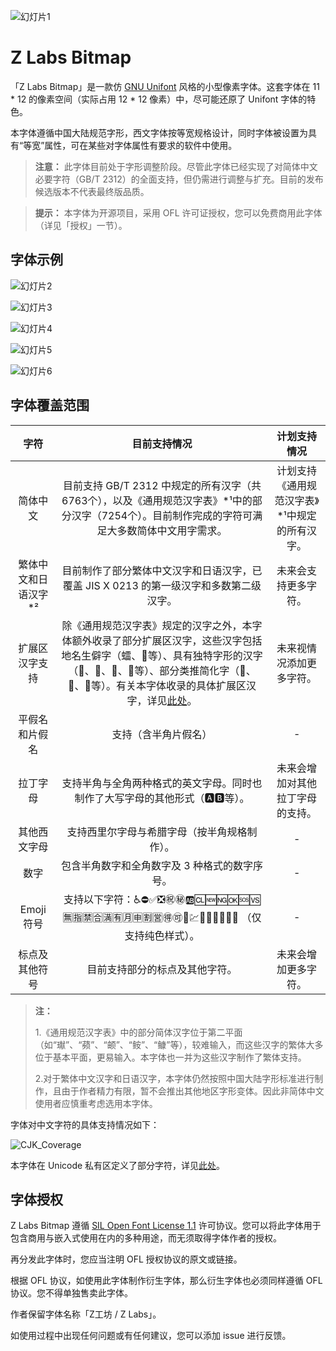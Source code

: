 ![幻灯片1](https://github.com/user-attachments/assets/9537e38d-ea4f-4de2-b5cb-adc114365bd4)

# Z Labs Bitmap

「Z Labs Bitmap」是一款仿 [GNU Unifont](https://www.unifoundry.com/unifont/index.html) 风格的小型像素字体。这套字体在 11 * 12 的像素空间（实际占用 12 * 12 像素）中，尽可能还原了 Unifont 字体的特色。

本字体遵循中国大陆规范字形，西文字体按等宽规格设计，同时字体被设置为具有“等宽”属性，可在某些对字体属性有要求的软件中使用。

> **注意：** 此字体目前处于字形调整阶段。尽管此字体已经实现了对简体中文必要字符（GB/T 2312）的全面支持，但仍需进行调整与扩充。目前的发布候选版本不代表最终版品质。

> **提示：** 本字体为开源项目，采用 OFL 许可证授权，您可以免费商用此字体（详见「授权」一节）。

## 字体示例

![幻灯片2](https://github.com/user-attachments/assets/f094add1-df6d-44f6-a107-34fbc5d567a5)

![幻灯片3](https://github.com/user-attachments/assets/96e47415-3fd0-4257-84ce-a0fa3ff714b6)

![幻灯片4](https://github.com/user-attachments/assets/8e7a8cb4-73f8-46bf-848c-c97d49a4b60d)

![幻灯片5](https://github.com/user-attachments/assets/05b63579-9b75-43ca-9840-f4be366bb04d)

![幻灯片6](https://github.com/user-attachments/assets/b7d98316-12ff-4ce5-8a18-248162ea92b5)


## 字体覆盖范围
| 字符  | 目前支持情况  | 计划支持情况  |
| :------------: | :------------: | :------------: |
|  简体中文 | 目前支持 GB/T 2312 中规定的所有汉字（共6763个），以及《通用规范汉字表》*¹中的部分汉字（7254个）。目前制作完成的字符可满足大多数简体中文用字需求。| 计划支持《通用规范汉字表》*¹中规定的所有汉字。  |
| 繁体中文和日语汉字*²  |  目前制作了部分繁体中文汉字和日语汉字，已覆盖 JIS X 0213 的第一级汉字和多数第二级汉字。 |  未来会支持更多字符。 |
| 扩展区汉字支持 | 除《通用规范汉字表》规定的汉字之外，本字体额外收录了部分扩展区汉字，这些汉字包括地名生僻字（𧒽、𮀎等）、具有独特字形的汉字（𡆢、𦒹、𫯮、𠛸等）、部分类推简化字（𫛸、𮖱、𮹝等）。有关本字体收录的具体扩展区汉字，详见[此处](https://github.com/Astro-2539/ZLabs-Bitmap/blob/main/docs/Plane2Characters.md)。 | 未来视情况添加更多字符。 |
| 平假名和片假名  |  支持（含半角片假名） | -  |
| 拉丁字母  |  支持半角与全角两种格式的英文字母。同时也制作了大写字母的其他形式（🅰🅱等）。 | 未来会增加对其他拉丁字母的支持。  |
| 其他西文字母  |  支持西里尔字母与希腊字母（按半角规格制作）。 | -  |
|  数字 | 包含半角数字和全角数字及 3 种格式的数字序号。  |  - |
| Emoji 符号  | 支持以下字符：♿⛔✅❎㊗️㊙️🆎🆑🆕🆖🆗🆘🆚🈚️🈯️🈲️🈴️🈵️🈶️🈷️️🈸️🈹️🈺️🉐️🉑️🏧💹🔟🔠🔡🔢🚫🚾 （仅支持纯色样式）。 | -  |
| 标点及其他符号 | 目前支持部分的标点及其他字符。 | 未来会增加更多字符。 |

> **注：**
>
> 1.《通用规范汉字表》中的部分简体汉字位于第二平面（如“𤩽”、“𬞟”、“𬱖”、“𩽾”、“𩾌”等），较难输入，而这些汉字的繁体大多位于基本平面，更易输入。本字体也一并为这些汉字制作了繁体支持。
>
> 2.对于繁体中文汉字和日语汉字，本字体仍然按照中国大陆字形标准进行制作，且由于作者精力有限，暂不会推出其他地区字形变体。因此非简体中文使用者应慎重考虑选用本字体。

字体对中文字符的具体支持情况如下：

![CJK_Coverage](https://github.com/user-attachments/assets/dc4722d9-420e-48ca-865d-8146de8d6559)

本字体在 Unicode 私有区定义了部分字符，详见[此处](https://github.com/Astro-2539/ZLabs-Bitmap/blob/main/docs/PUA.md)。



## 字体授权
Z Labs Bitmap 遵循 [SIL Open Font License 1.1](https://openfontlicense.org/open-font-license-official-text/) 许可协议。您可以将此字体用于包含商用与嵌入式使用在内的多种用途，而无须取得字体作者的授权。

再分发此字体时，您应当注明 OFL 授权协议的原文或链接。

根据 OFL 协议，如使用此字体制作衍生字体，那么衍生字体也必须同样遵循 OFL 协议。您不得单独售卖此字体。

作者保留字体名称「Z工坊 / Z Labs」。

如使用过程中出现任何问题或有任何建议，您可以添加 issue 进行反馈。
